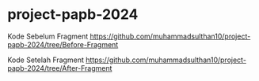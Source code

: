 # project-papb-2024

Kode Sebelum Fragment
https://github.com/muhammadsulthan10/project-papb-2024/tree/Before-Fragment

Kode Setelah Fragment
https://github.com/muhammadsulthan10/project-papb-2024/tree/After-Fragment
